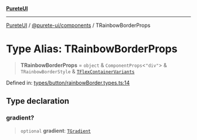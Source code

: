 [**PureteUI**](../../../README.md)

***

[PureteUI](../../../packages.md) / [@purete-ui/components](../README.md) / TRainbowBorderProps

# Type Alias: TRainbowBorderProps

> **TRainbowBorderProps** = `object` & `ComponentProps`\<`"div"`\> & `TRainbowBorderStyle` & [`TFlexContainerVariants`](TFlexContainerVariants.md)

Defined in: [types/button/rainbowBorder.types.ts:14](https://github.com/zerok-cell/PureteUI/blob/main/libs/components/src/types/button/rainbowBorder.types.ts#L14)

## Type declaration

### gradient?

> `optional` **gradient**: [`TGradient`](TGradient.md)
